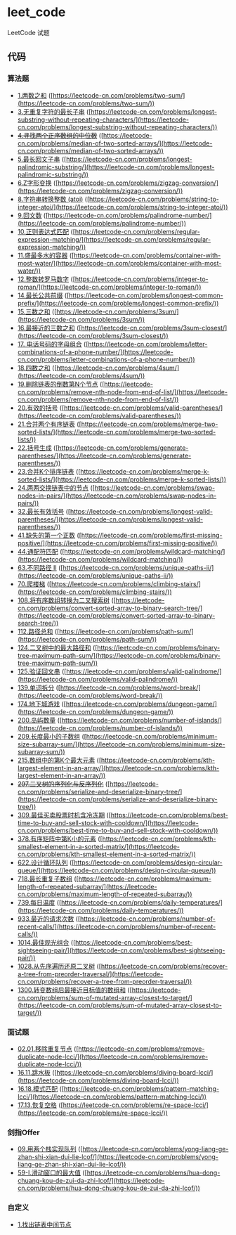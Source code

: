 # leet_code
LeetCode 试题

## 代码
### 算法题
- [1.两数之和](/src/01.php) ([https://leetcode-cn.com/problems/two-sum/](https://leetcode-cn.com/problems/two-sum/))
- [3.无重复字符的最长子串](/src/03.php) ([https://leetcode-cn.com/problems/longest-substring-without-repeating-characters/](https://leetcode-cn.com/problems/longest-substring-without-repeating-characters/))
- [~~4.寻找两个正序数组的中位数~~](/src/04.php) ([https://leetcode-cn.com/problems/median-of-two-sorted-arrays/](https://leetcode-cn.com/problems/median-of-two-sorted-arrays/))
- [5.最长回文子串](/src/05.php) ([https://leetcode-cn.com/problems/longest-palindromic-substring/](https://leetcode-cn.com/problems/longest-palindromic-substring/))
- [6.Z字形变换](/src/06.php) ([https://leetcode-cn.com/problems/zigzag-conversion/](https://leetcode-cn.com/problems/zigzag-conversion/))
- [8.字符串转换整数 (atoi)](/src/08.php) ([https://leetcode-cn.com/problems/string-to-integer-atoi/](https://leetcode-cn.com/problems/string-to-integer-atoi/))
- [9.回文数](/src/09.php) ([https://leetcode-cn.com/problems/palindrome-number/](https://leetcode-cn.com/problems/palindrome-number/))
- [10.正则表达式匹配](/src/10.php) ([https://leetcode-cn.com/problems/regular-expression-matching/](https://leetcode-cn.com/problems/regular-expression-matching/))
- [11.盛最多水的容器](/src/11.php) ([https://leetcode-cn.com/problems/container-with-most-water/](https://leetcode-cn.com/problems/container-with-most-water/))
- [12.整数转罗马数字](/src/12.php) ([https://leetcode-cn.com/problems/integer-to-roman/](https://leetcode-cn.com/problems/integer-to-roman/))
- [14.最长公共前缀](/src/14.php) ([https://leetcode-cn.com/problems/longest-common-prefix/](https://leetcode-cn.com/problems/longest-common-prefix/))
- [15.三数之和](/src/15.php) ([https://leetcode-cn.com/problems/3sum/](https://leetcode-cn.com/problems/3sum/))
- [16.最接近的三数之和](/src/16.php) ([https://leetcode-cn.com/problems/3sum-closest/](https://leetcode-cn.com/problems/3sum-closest/))
- [17. 电话号码的字母组合](/src/17.php) ([https://leetcode-cn.com/problems/letter-combinations-of-a-phone-number/](https://leetcode-cn.com/problems/letter-combinations-of-a-phone-number/))
- [18.四数之和](/src/18.php) ([https://leetcode-cn.com/problems/4sum/](https://leetcode-cn.com/problems/4sum/))
- [19.删除链表的倒数第N个节点](/src/19.php) ([https://leetcode-cn.com/problems/remove-nth-node-from-end-of-list/](https://leetcode-cn.com/problems/remove-nth-node-from-end-of-list/))
- [20.有效的括号](/src/20.php) ([https://leetcode-cn.com/problems/valid-parentheses/](https://leetcode-cn.com/problems/valid-parentheses/))
- [21.合并两个有序链表](/src/21.php) ([https://leetcode-cn.com/problems/merge-two-sorted-lists/](https://leetcode-cn.com/problems/merge-two-sorted-lists/))
- [22.括号生成](/src/22.php) ([https://leetcode-cn.com/problems/generate-parentheses/](https://leetcode-cn.com/problems/generate-parentheses/))
- [23.合并K个排序链表](/src/23.php) ([https://leetcode-cn.com/problems/merge-k-sorted-lists/](https://leetcode-cn.com/problems/merge-k-sorted-lists/))
- [24.两两交换链表中的节点](/src/24.php) ([https://leetcode-cn.com/problems/swap-nodes-in-pairs/](https://leetcode-cn.com/problems/swap-nodes-in-pairs/))
- [32.最长有效括号](/src/32.php) ([https://leetcode-cn.com/problems/longest-valid-parentheses/](https://leetcode-cn.com/problems/longest-valid-parentheses/))
- [41.缺失的第一个正数](/src/41.php) ([https://leetcode-cn.com/problems/first-missing-positive/](https://leetcode-cn.com/problems/first-missing-positive/))
- [44.通配符匹配](/src/44.php) ([https://leetcode-cn.com/problems/wildcard-matching/](https://leetcode-cn.com/problems/wildcard-matching/))
- [63.不同路径 II](/src/63.php) ([https://leetcode-cn.com/problems/unique-paths-ii/](https://leetcode-cn.com/problems/unique-paths-ii/))
- [70.爬楼梯](/src/70.php) ([https://leetcode-cn.com/problems/climbing-stairs/](https://leetcode-cn.com/problems/climbing-stairs/))
- [108.将有序数组转换为二叉搜索树](/src/108.php) ([https://leetcode-cn.com/problems/convert-sorted-array-to-binary-search-tree/](https://leetcode-cn.com/problems/convert-sorted-array-to-binary-search-tree/))
- [112.路径总和](/src/112.php) ([https://leetcode-cn.com/problems/path-sum/](https://leetcode-cn.com/problems/path-sum/))
- [124.二叉树中的最大路径和](/src/124.php) ([https://leetcode-cn.com/problems/binary-tree-maximum-path-sum/](https://leetcode-cn.com/problems/binary-tree-maximum-path-sum/))
- [125.验证回文串](/src/125.php) ([https://leetcode-cn.com/problems/valid-palindrome/](https://leetcode-cn.com/problems/valid-palindrome/))
- [139.单词拆分](/src/139.php) ([https://leetcode-cn.com/problems/word-break/](https://leetcode-cn.com/problems/word-break/))
- [174.地下城游戏](/src/174.php) ([https://leetcode-cn.com/problems/dungeon-game/](https://leetcode-cn.com/problems/dungeon-game/))
- [200.岛屿数量](/src/200.php) ([https://leetcode-cn.com/problems/number-of-islands/](https://leetcode-cn.com/problems/number-of-islands/))
- [209.长度最小的子数组](/src/209.php) ([https://leetcode-cn.com/problems/minimum-size-subarray-sum/](https://leetcode-cn.com/problems/minimum-size-subarray-sum/))
- [215.数组中的第K个最大元素](/src/215.php) ([https://leetcode-cn.com/problems/kth-largest-element-in-an-array/](https://leetcode-cn.com/problems/kth-largest-element-in-an-array/))
- [~~297.二叉树的序列化与反序列化~~](/src/297.php) ([https://leetcode-cn.com/problems/serialize-and-deserialize-binary-tree/](https://leetcode-cn.com/problems/serialize-and-deserialize-binary-tree/))
- [309.最佳买卖股票时机含冷冻期](/src/309.php) ([https://leetcode-cn.com/problems/best-time-to-buy-and-sell-stock-with-cooldown/](https://leetcode-cn.com/problems/best-time-to-buy-and-sell-stock-with-cooldown/))
- [378.有序矩阵中第K小的元素](/src/378.php) ([https://leetcode-cn.com/problems/kth-smallest-element-in-a-sorted-matrix/](https://leetcode-cn.com/problems/kth-smallest-element-in-a-sorted-matrix/))
- [622.设计循环队列](/src/622.php) ([https://leetcode-cn.com/problems/design-circular-queue/](https://leetcode-cn.com/problems/design-circular-queue/))
- [718.最长重复子数组](/src/718.php) ([https://leetcode-cn.com/problems/maximum-length-of-repeated-subarray/](https://leetcode-cn.com/problems/maximum-length-of-repeated-subarray/))
- [739.每日温度](/src/739.php) ([https://leetcode-cn.com/problems/daily-temperatures/](https://leetcode-cn.com/problems/daily-temperatures/))
- [933.最近的请求次数](/src/933.php) ([https://leetcode-cn.com/problems/number-of-recent-calls/](https://leetcode-cn.com/problems/number-of-recent-calls/))
- [1014.最佳观光组合](/src/1014.php) ([https://leetcode-cn.com/problems/best-sightseeing-pair/](https://leetcode-cn.com/problems/best-sightseeing-pair/))
- [1028.从先序遍历还原二叉树](/src/1028.php) ([https://leetcode-cn.com/problems/recover-a-tree-from-preorder-traversal/](https://leetcode-cn.com/problems/recover-a-tree-from-preorder-traversal/))
- [1300.转变数组后最接近目标值的数组和](/src/1300.php) ([https://leetcode-cn.com/problems/sum-of-mutated-array-closest-to-target/](https://leetcode-cn.com/problems/sum-of-mutated-array-closest-to-target/))


### 面试题
- [02.01.移除重复节点](/src/interview/02.01.php) ([https://leetcode-cn.com/problems/remove-duplicate-node-lcci/](https://leetcode-cn.com/problems/remove-duplicate-node-lcci/))
- [16.11.跳水板](/src/interview/16.11.php) ([https://leetcode-cn.com/problems/diving-board-lcci/](https://leetcode-cn.com/problems/diving-board-lcci/))
- [16.18.模式匹配](/src/interview/16.18.php) ([https://leetcode-cn.com/problems/pattern-matching-lcci/](https://leetcode-cn.com/problems/pattern-matching-lcci/))
- [17.13.恢复空格](/src/interview/17.13.php) ([https://leetcode-cn.com/problems/re-space-lcci/](https://leetcode-cn.com/problems/re-space-lcci/))

### 剑指Offer
- [09.用两个栈实现队列](/src/offer/09.php) ([https://leetcode-cn.com/problems/yong-liang-ge-zhan-shi-xian-dui-lie-lcof/](https://leetcode-cn.com/problems/yong-liang-ge-zhan-shi-xian-dui-lie-lcof/))
- [59-I.滑动窗口的最大值](/src/offer/59_1.php) ([https://leetcode-cn.com/problems/hua-dong-chuang-kou-de-zui-da-zhi-lcof/](https://leetcode-cn.com/problems/hua-dong-chuang-kou-de-zui-da-zhi-lcof/))

### 自定义
- [1.找出链表中间节点](/src/custom/01.php)